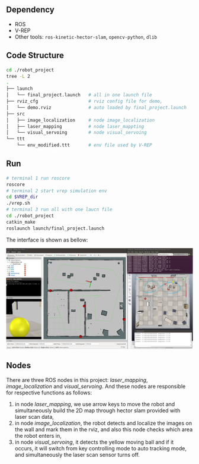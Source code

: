 ## Dependency

- ROS
- V-REP
- Other tools: `ros-kinetic-hector-slam`, `opencv-python`, `dlib`

## Code Structure


```bash
cd ./robot_project
tree -L 2
.
├── launch
│   └── final_project.launch   # all in one launch file
├── rviz_cfg                   # rviz config file for demo,
│   └── demo.rviz              # auto loaded by final_project.launch
├── src
│   ├── image_localization     # node image_localization
│   ├── laser_mapping          # node laser_mappting
│   └── visual_servoing        # node visual_servoing
└── ttt
    └── env_modified.ttt       # env file used by V-REP
```

## Run
```bash
# terminal 1 run roscore
roscore
# terminal 2 start vrep simulation env
cd $VREP_dir 
./vrep.sh
# terminal 3 run all with one laucn file
cd ./robot_project
catkin_make
roslaunch launch/final_project.launch
```

The interface is shown as bellow:

<img src=".\figures\whole_dis.png" alt="Displaying" style="zoom:67%;" />

## Nodes

There are three ROS nodes in this project: *laser_mapping*, *image_localization* and *visual_servoing*. And these nodes are responsible for respective functions as follows: 

1. in node *laser_mapping*, we use arrow keys to move the robot and simultaneously build the 2D map through hector slam provided with laser scan data, 
2. in node *image_localization*, the robot detects and localize the images on the wall and mark them in the rviz, and also this node checks which area the robot enters in,
3. in node *visual_servoing*, it detects the yellow moving ball and if it occurs, it will switch from key controlling mode to auto tracking mode, and simultaneously the laser scan sensor turns off.
